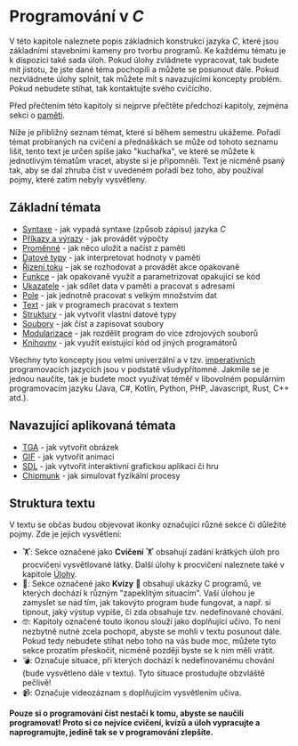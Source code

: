# Programování v *C*
V této kapitole naleznete popis základních konstrukcí jazyka *C*, které jsou základními
stavebními kameny pro tvorbu programů. Ke každému tématu je k dispozici také sada úloh. Pokud úlohy
zvládnete vypracovat, tak budete mít jistotu, že jste dané téma pochopili a můžete se posunout dále.
Pokud nezvládnete úlohy splnit, tak můžete mít s navazujícími koncepty problém. Pokud nebudete
stíhat, tak kontaktujte svého cvičícího.

Před přečtením této kapitoly si nejprve přečtěte předchozí kapitoly, zejména sekci o
[paměti](../uvod/pamet.md).

Níže je přibližný seznam témat, které si během semestru ukážeme. Pořadí témat probíraných na cvičení
a přednáškách se může od tohoto seznamu lišit, tento text je určen spíše jako "kuchařka", ve které
se můžete k jednotlivým tématům vracet, abyste si je připomněli. Text je nicméně psaný tak, aby se
dal zhruba číst v uvedeném pořadí bez toho, aby používal pojmy, které zatím nebyly vysvětleny.

## Základní témata

- [Syntaxe](syntaxe.md) - jak vypadá syntaxe (způsob zápisu) jazyka *C*
- [Příkazy a výrazy](prikazy_vyrazy.md) - jak provádět výpočty
- [Proměnné](promenne/promenne.md) - jak něco uložit a načíst z paměti
- [Datové typy](datove_typy/datove_typy.md) - jak interpretovat hodnoty v paměti
- [Řízení toku](rizeni_toku/rizeni_toku.md) - jak se rozhodovat a provádět akce opakovaně
- [Funkce](funkce/funkce.md) - jak opakovaně využít a parametrizovat opakující se kód
- [Ukazatele](prace_s_pameti/ukazatele.md) - jak sdílet data v paměti a pracovat s adresami
- [Pole](pole/pole.md) - jak jednotně pracovat s velkým množstvím dat
- [Text](text/text.md) - jak v programech pracovat s textem
- [Struktury](struktury/vlastni_datove_typy.md) - jak vytvořit vlastní datové typy
- [Soubory](soubory/soubory.md) - jak číst a zapisovat soubory
- [Modularizace](modularizace/modularizace.md) - jak rozdělit program do více zdrojových souborů
- [Knihovny](modularizace/knihovny.md) - jak využít existující kód od jiných programátorů

Všechny tyto koncepty jsou velmi univerzální a v
tzv. [imperativních](https://cs.wikipedia.org/wiki/Imperativn%C3%AD_programov%C3%A1n%C3%AD)
programovacích jazycích jsou v podstatě všudypřítomné. Jakmile se je jednou naučíte, tak je budete
moct využívat téměř v libovolném populárním programovacím jazyku (Java, C#, Kotlin, Python, PHP,
Javascript, Rust, C++ atd.).

## Navazující aplikovaná témata

- [TGA](aplikovane_ulohy/tga.md) - jak vytvořit obrázek
- [GIF](aplikovane_ulohy/gif.md) - jak vytvořit animaci
- [SDL](aplikovane_ulohy/sdl.md) - jak vytvořit interaktivní grafickou aplikaci či hru
- [Chipmunk](aplikovane_ulohy/chipmunk.md) - jak simulovat fyzikální procesy

## Struktura textu
V textu se občas budou objevovat ikonky označující různé sekce či důležité pojmy. Zde je jejich vysvětlení:
- 🏋: Sekce označené jako **Cvičení** 🏋 obsahují zadání krátkých úloh pro procvičení vysvětlované látky. Další úlohy k
procvičení naleznete také v kapitole [Úlohy](../ulohy/ulohy.md).
- 🤔: Sekce označené jako **Kvízy** 🤔 obsahují ukázky C programů, ve kterých dochází k různým "zapeklitým situacím".
Vaší úlohou je zamyslet se nad tím, jak takovýto program bude fungovat, a např. si tipnout, jaký výstup vypíše,
či zda obsahuje tzv. nedefinované chování.
- 🤓: Kapitoly označené touto ikonou slouží jako doplňující učivo. To není nezbytně nutné zcela pochopit, abyste se mohli
v textu posunout dále. Pokud tedy nebudete stíhat nebo toho na vás bude moc, můžete tyto sekce prozatím přeskočit, nicméně
později byste se k nim měli vrátit.
- 💣: Označuje situace, při kterých dochází k nedefinovanému chování (bude vysvětleno dále v textu). Tyto situace
prostudujte obzvláště pečlivě!
- 📹: Označuje videozáznam s doplňujícím vysvětlením učiva.

**Pouze si o programování číst nestačí k tomu, abyste se naučili programovat! Proto si co nejvíce cvičení, kvízů a úloh
vypracujte a naprogramujte, jedině tak se v programování zlepšíte.**
